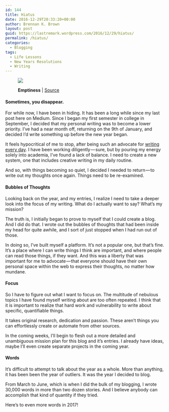 ```yaml
---
id: 144
title: Hiatus
date: 2016-12-29T20:33:20+00:00
author: Brennan K. Brown
layout: post
guid: https://lastremark.wordpress.com/2016/12/29/hiatus/
permalink: /hiatus/
categories:
  - Blogging
tags:
  - Life Lessons
  - New Years Resolutions
  - Writing
---
```


<figure class="wp-caption">

<img data-width="3008" data-height="2000" src="https://cdn-images-1.medium.com/max/1200/1*dQ3ZhFpYD4nbpoHaSX9Qaw.jpeg" /> <figcaption class="wp-caption-text"><b>Emptiness</b> | <a href="https://commons.wikimedia.org/wiki/File:Emptiness_%281440144780%29.jpg" target="_blank" rel="noopener noreferrer">Source</a></figcaption></figure>

#### Sometimes, you disappear.

<span>F</span>or while now, I have been in hiding. It has been a long while since my last post here on Medium. Since I began my first semester in college in September, I decided that my personal writing was to become a lower priority. I’ve had a near month off, returning on the 9th of January, and decided I’d write something up before the new year began.

It feels hypocritical of me to stop, after being such an advocate for <a href="https://wandernotebook.com/posting-every-day-a57285388029#.6y7nh674r" target="_blank" rel="noopener noreferrer">writing every day</a>. I have been working diligently — sure, but by pouring my energy solely into academia, I’ve found a lack of balance. I need to create a new system, one that includes creative writing in my daily routine.

<!--more-->

And so, with things becoming so quiet, I decided I needed to return — to write out my thoughts once again. Things need to be re-examined.

#### Bubbles of Thoughts

Looking back on the year, and my entries, I realize I need to take a deeper look into the focus of my writing. What do I actually want to say? What’s my mission?

The truth is, I initially began to prove to myself that I could create a blog. And I did do that. I wrote out the bubbles of thoughts that had been inside my head for quite awhile, and I sort of just stopped when I had run out of those.

In doing so, I’ve built myself a platform. It’s not a popular one, but that’s fine. It’s a place where I can write things I think are important, and where people can read those things, if they want. And this was a liberty that was important for me to advocate — that everyone should have their own personal space within the web to express their thoughts, no matter how mundane.

#### Focus

So I have to figure out what I want to focus on. The multitude of nebulous topics I have found myself writing about are too often repeated. I think that it is important to realize that hard work and vulnerability to write about specific, quantifiable things.

It takes original research, dedication and passion. These aren’t things you can effortlessly create or automate from other sources.

In the coming weeks, I’ll begin to flesh out a more detailed and unambiguous mission plan for this blog and it’s entries. I already have ideas, maybe I’ll even create separate projects in the coming year.

#### Words

It’s difficult to attempt to talk about the year as a whole. More than anything, it has been been the year of outliers. It was the year I decided to blog.

From March to June, which is when I did the bulk of my blogging, I wrote 30,000 words in more than two dozen stories. And I believe anybody can accomplish that kind of quantity if they tried.

Here’s to even more words in 2017!
